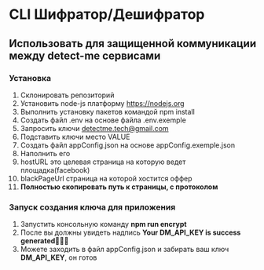 # CLI Шифратор/Дешифратор

## Использовать для защищенной коммуникации между detect-me сервисами

### Установка

1. Склонировать репозиторий
2. Установить node-js платформу https://nodejs.org
3. Выполнить установку пакетов командой npm install
4. Создать файл .env на основе файла .env.exemple
5. Запросить ключи detectme.tech@gmail.com
6. Подставить ключи место VALUE
7. Создать файл appConfig.json на основе appConfig.exemple.json
8. Наполнить его
  1. hostURL это целевая страница на которую ведет площадка(facebook)
  2. blackPageUrl страница на которой хостится оффер
  3. **Полностью скопировать путь к страницы, с протоколом**

### Запуск создания ключа для приложения

1. Запустить консольную команду **npm run encrypt**
2. После вы должны увидеть надпись **Your __DM_API_KEY__ is success generated**🎉🎉🎉
3. Можете заходить в файл appConfig.json и забирать ваш ключ **__DM_API_KEY__**, он готов
